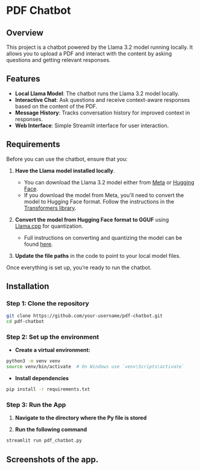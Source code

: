 # PDF Chatbot

## Overview

This project is a chatbot powered by the Llama 3.2 model running locally. It allows you to upload a PDF and interact with the content by asking questions and getting relevant responses.

## Features

- **Local Llama Model**: The chatbot runs the Llama 3.2 model locally.
- **Interactive Chat**: Ask questions and receive context-aware responses based on the content of the PDF.
- **Message History**: Tracks conversation history for improved context in responses.
- **Web Interface**: Simple Streamlit interface for user interaction.

## Requirements

Before you can use the chatbot, ensure that you:

1. **Have the Llama model installed locally**.
   - You can download the Llama 3.2 model either from [Meta](https://www.llama.com/llama-downloads/) or [Hugging Face](https://huggingface.co/).
   - If you download the model from Meta, you'll need to convert the model to Hugging Face format. Follow the instructions in the [Transformers library](https://github.com/huggingface/transformers/blob/main/src/transformers/models/llama/convert_llama_weights_to_hf.py).
   
2. **Convert the model from Hugging Face format to GGUF** using [Llama.cpp](https://github.com/ggerganov/llama.cpp) for quantization.
   - Full instructions on converting and quantizing the model can be found [here](https://github.com/ggerganov/llama.cpp/discussions/2948).

3. **Update the file paths** in the code to point to your local model files.

Once everything is set up, you’re ready to run the chatbot.

## Installation

### Step 1: Clone the repository

```bash
git clone https://github.com/your-username/pdf-chatbot.git
cd pdf-chatbot
```

### Step 2: Set up the environment

- **Create a virtual environment:**

```bash
python3 -m venv venv
source venv/bin/activate  # On Windows use `venv\Scripts\activate`
```

- **Install dependencies**

```bash
pip install -r requirements.txt
```

### Step 3: Run the App

1. **Navigate to the directory where the Py file is stored**

2. **Run the following command**

```bash
streamlit run pdf_chatbot.py
```

## Screenshots of the app.




